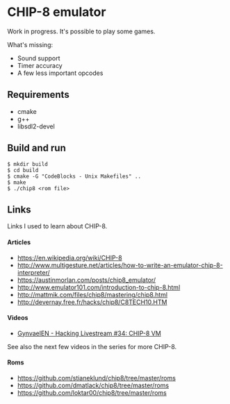 # CHIP-8 emulator

Work in progress. It's possible to play some games.

What's missing:

* Sound support
* Timer accuracy
* A few less important opcodes


## Requirements

* cmake
* g++
* libsdl2-devel


## Build and run

```
$ mkdir build
$ cd build
$ cmake -G "CodeBlocks - Unix Makefiles" ..
$ make
$ ./chip8 <rom file>
```

## Links

Links I used to learn about CHIP-8.


#### Articles

* https://en.wikipedia.org/wiki/CHIP-8
* http://www.multigesture.net/articles/how-to-write-an-emulator-chip-8-interpreter/
* https://austinmorlan.com/posts/chip8_emulator/
* http://www.emulator101.com/introduction-to-chip-8.html
* http://mattmik.com/files/chip8/mastering/chip8.html
* http://devernay.free.fr/hacks/chip8/C8TECH10.HTM


#### Videos

* [GynvaelEN - Hacking Livestream #34: CHIP-8 VM](https://www.youtube.com/watch?v=BQRX3owv2JI)

See also the next few videos in the series for more CHIP-8.


#### Roms

* https://github.com/stianeklund/chip8/tree/master/roms
* https://github.com/dmatlack/chip8/tree/master/roms
* https://github.com/loktar00/chip8/tree/master/roms
